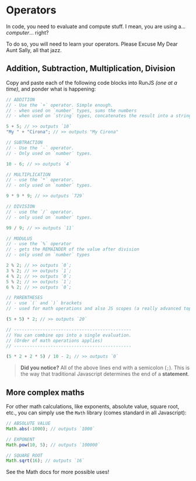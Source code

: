 # Operators

In code, you need to evaluate and compute stuff. I mean, you are using a... _computer_... right?

To do so, you will need to learn your operators. Please Excuse My Dear Aunt Sally, all that jazz.

## Addition, Subtraction, Multiplication, Division

Copy and paste each of the following code blocks into RunJS _(one at a time)_, and ponder what is happening:

```javascript
// ADDITION
// - Use the `+` operator. Simple enough.
// - when used on `number` types, sums the numbers
// - when used on `string` types, concatenates the result into a string

5 + 5; // >> outputs `10`
"My " + "Cirona"; // >> outputs "My Cirona"
```

```javascript
// SUBTRACTION
// - Use the `-` operator.
// - Only used on `number` types.

10 - 6; // >> outputs `4`
```

```javascript
// MULTIPLICATION
// - use the `*` operator.
// - only used on `number` types.

9 * 9 * 9; // >> outputs `729`
```

```javascript
// DIVISION
// - use the `/` operator.
// - only used on `number` types.

99 / 9; // >> outputs `11`
```

```javascript
// MODULUS
// - use the `%` operator
// - gets the REMAINDER of the value after division
// - only used on `number` types

2 % 2; // >> outputs `0`;
3 % 2; // >> outputs `1`;
4 % 2; // >> outputs `0`;
5 % 2; // >> outputs `1`;
6 % 2; // >> outputs `0`;
```

```javascript
// PARENTHESES
// - use `(` and `)` brackets
// - used for math operations and also JS scopes (a really advanced topic)

(5 + 5) * 2; // >> outputs `20`

// ---------------------------------------------
// You can combine ops into a single evaluation.
// (Order of math operations applies)
// ---------------------------------------------

(5 * 2 + 2 * 5) / 10 - 2; // >> outputs `0`
```

> **Did you notice?** All of the above lines end with a semicolon (`;`). This is the way that traditional Javascript determines the end of a **statement**.

## More complex maths

For other math calculations, like exponents, absolute value, square root, etc., you can
simply use the `Math` library (comes standard in all Javascript):

```javascript
// ABSOLUTE VALUE
Math.abs(-1000); // outputs `1000`

// EXPONENT
Math.pow(10, 5); // outputs `100000`

// SQUARE ROOT
Math.sqrt(16); // outputs `16`

```

See the Math docs for more possible uses!
